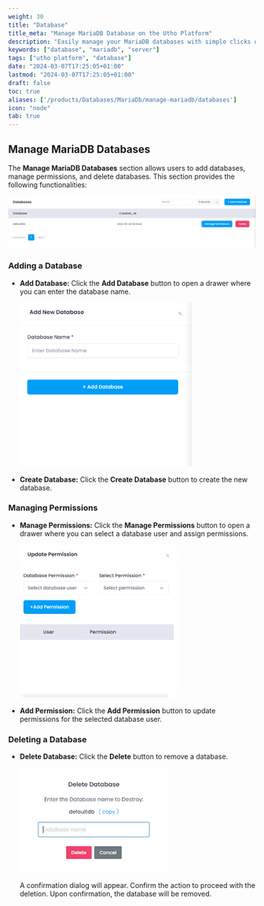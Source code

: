 ```yaml
---
weight: 30
title: "Database"
title_meta: "Manage MariaDB Database on the Utho Platform"
description: "Easily manage your MariaDB databases with simple clicks on the Utho platform."
keywords: ["database", "mariadb", "server"]
tags: ["utho platform", "database"]
date: "2024-03-07T17:25:05+01:00"
lastmod: "2024-03-07T17:25:05+01:00"
draft: false
toc: true
aliases: ['/products/Databases/MariaDb/manage-mariadb/databases']
icon: "node"
tab: true
---
```


## Manage MariaDB Databases

The **Manage MariaDB Databases** section allows users to add databases, manage permissions, and delete databases. This section provides the following functionalities:

![Utho-database-cluster-database](image/Utho-database-cluster-database.png)

### Adding a Database

* **Add Database:** Click the **Add Database** button to open a drawer where you can enter the database name.

  ![Utho-database-cluster-add-database](image/Utho-database-cluster-add-database.png)

* **Create Database:** Click the **Create Database** button to create the new database.

### Managing Permissions

* **Manage Permissions:** Click the **Manage Permissions** button to open a drawer where you can select a database user and assign permissions.

  ![Utho-database-cluster-premission](image/Utho-database-cluster-premission.png)

* **Add Permission:** Click the **Add Permission** button to update permissions for the selected database user.

### Deleting a Database

* **Delete Database:** Click the **Delete** button to remove a database.

  ![Utho-database-cluster-database-destroy](image/Utho-database-cluster-database-destroy.png)

  A confirmation dialog will appear. Confirm the action to proceed with the deletion. Upon confirmation, the database will be removed.
